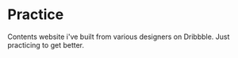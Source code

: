 # Practice
Contents website i've built from various designers on Dribbble. Just practicing to get better.
